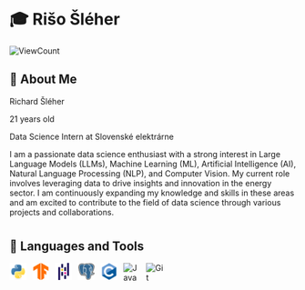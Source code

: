 # :mortar_board: Rišo Šléher 

![ViewCount](https://komarev.com/ghpvc/?username=riso1410)  
   
## 👋 About Me
Richard Šléher 

21 years old

Data Science Intern at Slovenské elektrárne

I am a passionate data science enthusiast with a strong interest in Large Language Models (LLMs), Machine Learning (ML), Artificial Intelligence (AI), Natural Language Processing (NLP), and Computer Vision. My current role involves leveraging data to drive insights and innovation in the energy sector. I am continuously expanding my knowledge and skills in these areas and am excited to contribute to the field of data science through various projects and collaborations.

#

## 🧰 Languages and Tools

<img align="left" alt="Python" width="30px" style="padding-right:10px;" src="https://github.com/devicons/devicon/blob/master/icons/python/python-original.svg"/>
<img align="left" alt="TensorFlow" width="30px" style="padding-right:10px;" src="https://github.com/devicons/devicon/blob/master/icons/tensorflow/tensorflow-original.svg"/>
<img align="left" alt="Pandas" width="30px" style="padding-right:10px;" src="https://github.com/devicons/devicon/blob/master/icons/pandas/pandas-original.svg"/>
<img align="left" alt="PostGre" width="30px" style="padding-right:10px;" src="https://github.com/devicons/devicon/blob/master/icons/postgresql/postgresql-original.svg"/>
<img align="left" alt="C" width="30px" style="padding-right:10px;" src="https://github.com/devicons/devicon/blob/master/icons/c/c-original.svg"/>
<img align="left" alt="Java" width="30px" style="padding-right:10px;" src="https://cdn.jsdelivr.net/gh/devicons/devicon/icons/java/java-original.svg"/>
<img align="left" alt="Git" width="30px" style="padding-right:10px;" src="https://cdn.jsdelivr.net/gh/devicons/devicon/icons/git/git-original.svg" />
<br />

#



